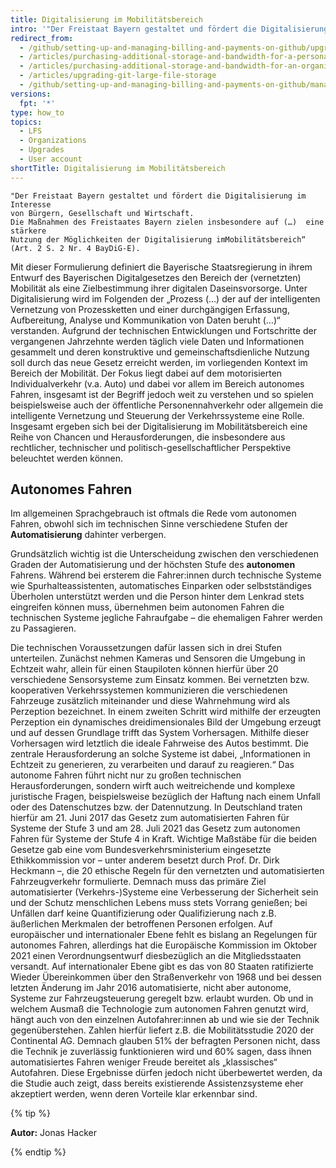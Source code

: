 ```yaml
---
title: Digitalisierung im Mobilitätsbereich
intro: '"Der Freistaat Bayern gestaltet und fördert die Digitalisierung im Interesse von Bürgern, Gesellschaft und Wirtschaft. Die Maßnahmen des Freistaates Bayern zielen insbesondere auf (…) eine stärkere Nutzung der Möglichkeiten der Digitalisierung im Mobilitätsbereich“ (Art. 2 S. 2 Nr. 4 BayDiG-E)."'
redirect_from:
  - /github/setting-up-and-managing-billing-and-payments-on-github/upgrading-git-large-file-storage
  - /articles/purchasing-additional-storage-and-bandwidth-for-a-personal-account/
  - /articles/purchasing-additional-storage-and-bandwidth-for-an-organization/
  - /articles/upgrading-git-large-file-storage
  - /github/setting-up-and-managing-billing-and-payments-on-github/managing-billing-for-git-large-file-storage/upgrading-git-large-file-storage
versions:
  fpt: '*'
type: how_to
topics:
  - LFS
  - Organizations
  - Upgrades
  - User account
shortTitle: Digitalisierung im Mobilitätsbereich
---
```

```
"Der Freistaat Bayern gestaltet und fördert die Digitalisierung im Interesse
von Bürgern, Gesellschaft und Wirtschaft. 
Die Maßnahmen des Freistaates Bayern zielen insbesondere auf (…)  eine stärkere
Nutzung der Möglichkeiten der Digitalisierung imMobilitätsbereich“
(Art. 2 S. 2 Nr. 4 BayDiG-E).
```

Mit dieser Formulierung definiert die Bayerische Staatsregierung in ihrem Entwurf des Bayerischen Digitalgesetzes den Bereich der (vernetzten) Mobilität als eine Zielbestimmung ihrer digitalen Daseinsvorsorge. Unter Digitalisierung wird im Folgenden der „Prozess (…) der auf der intelligenten Vernetzung von Prozessketten und einer durchgängigen Erfassung, Aufbereitung, Analyse und Kommunikation von Daten beruht (…)“ verstanden. Aufgrund der technischen Entwicklungen und Fortschritte der vergangenen Jahrzehnte werden täglich viele Daten und Informationen gesammelt und deren konstruktive und gemeinschaftsdienliche Nutzung soll durch das neue Gesetz erreicht werden, im vorliegenden Kontext im Bereich der Mobilität. Der Fokus liegt dabei auf dem motorisierten Individualverkehr (v.a. Auto) und dabei vor allem im Bereich autonomes Fahren, insgesamt ist der Begriff jedoch weit zu verstehen und so spielen beispielsweise auch der öffentliche Personennahverkehr oder allgemein die intelligente Vernetzung und Steuerung der Verkehrssysteme eine Rolle. Insgesamt ergeben sich bei der Digitalisierung im Mobilitätsbereich eine Reihe von Chancen und Herausforderungen, die insbesondere aus rechtlicher, technischer und politisch-gesellschaftlicher Perspektive beleuchtet werden können.

## Autonomes Fahren

Im allgemeinen Sprachgebrauch ist oftmals die Rede vom autonomen Fahren, obwohl sich im technischen Sinne verschiedene Stufen der **Automatisierung** dahinter verbergen. 

Grundsätzlich wichtig ist die Unterscheidung zwischen den verschiedenen Graden der Automatisierung und der höchsten Stufe des **autonomen** Fahrens. Während bei ersterem die Fahrer:innen durch technische Systeme wie Spurhalteassistenten, automatisches Einparken oder selbstständiges Überholen unterstützt werden und die Person hinter dem Lenkrad stets eingreifen können muss, übernehmen beim autonomen Fahren die technischen Systeme jegliche Fahraufgabe – die ehemaligen Fahrer werden zu Passagieren.

Die technischen Voraussetzungen dafür lassen sich in drei Stufen unterteilen. Zunächst nehmen Kameras und Sensoren die Umgebung in Echtzeit wahr, allein für einen Staupiloten können hierfür über 20 verschiedene Sensorsysteme zum Einsatz kommen. Bei vernetzten bzw. kooperativen Verkehrssystemen kommunizieren die verschiedenen Fahrzeuge zusätzlich miteinander und diese Wahrnehmung wird als Perzeption bezeichnet. In einem zweiten Schritt wird mithilfe der erzeugten Perzeption ein dynamisches dreidimensionales Bild der Umgebung erzeugt und auf dessen Grundlage trifft das System Vorhersagen. Mithilfe dieser Vorhersagen wird letztlich die ideale Fahrweise des Autos bestimmt. Die zentrale Herausforderung an solche Systeme ist dabei, „Informationen in Echtzeit zu generieren, zu verarbeiten und darauf zu reagieren.“
Das autonome Fahren führt nicht nur zu großen technischen Herausforderungen, sondern wirft auch weitreichende und komplexe juristische Fragen, beispielsweise bezüglich der Haftung nach einem Unfall oder des Datenschutzes bzw. der Datennutzung. In Deutschland traten hierfür am 21. Juni 2017 das Gesetz zum automatisierten Fahren für Systeme der Stufe 3 und am 28. Juli 2021 das Gesetz zum autonomen Fahren für Systeme der Stufe 4 in Kraft. Wichtige Maßstäbe für die beiden Gesetze gab eine vom Bundesverkehrsministerium eingesetzte Ethikkommission vor – unter anderem besetzt durch Prof. Dr. Dirk Heckmann –, die 20 ethische Regeln für den vernetzten und automatisierten Fahrzeugverkehr formulierte. Demnach muss das primäre Ziel automatisierter (Verkehrs-)Systeme eine Verbesserung der Sicherheit sein und der Schutz menschlichen Lebens muss stets Vorrang genießen; bei Unfällen darf keine Quantifizierung oder Qualifizierung nach z.B. äußerlichen Merkmalen der betroffenen Personen erfolgen. Auf europäischer und internationaler Ebene fehlt es bislang an Regelungen für autonomes Fahren, allerdings hat die Europäische Kommission im Oktober 2021 einen Verordnungsentwurf diesbezüglich an die Mitgliedsstaaten versandt. Auf internationaler Ebene gibt es das von 80 Staaten ratifizierte Wieder Übereinkommen über den Straßenverkehr von 1968 und bei dessen letzten Änderung im Jahr 2016 automatisierte, nicht aber autonome, Systeme zur Fahrzeugsteuerung geregelt bzw. erlaubt wurden. 
Ob und in welchem Ausmaß die Technologie zum autonomen Fahren genutzt wird, hängt auch von den einzelnen Autofahrer:innen ab und wie sie der Technik gegenüberstehen. Zahlen hierfür liefert z.B. die Mobilitätsstudie 2020 der Continental AG. Demnach glauben 51% der befragten Personen nicht, dass die Technik je zuverlässig funktionieren wird und 60% sagen, dass ihnen automatisiertes Fahren weniger Freude bereitet als „klassisches“ Autofahren. Diese Ergebnisse dürfen jedoch nicht überbewertet werden, da die Studie auch zeigt, dass bereits existierende Assistenzsysteme eher akzeptiert werden, wenn deren Vorteile klar erkennbar sind.

{% tip %}

**Autor:** Jonas Hacker

{% endtip %}